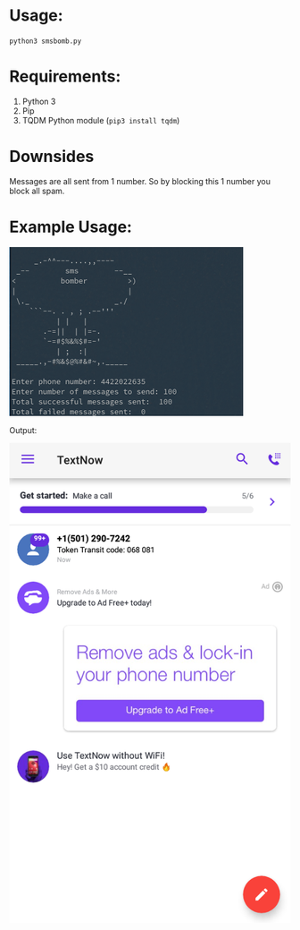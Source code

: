 # Usage:

`python3 smsbomb.py`

# Requirements:

1. Python 3
2. Pip
3. TQDM Python module (`pip3 install tqdm`)

# Downsides

Messages are all sent from 1 number. So by blocking this 1 number you block all spam.

# Example Usage:

![](/imgs/img1.png)

Output:

![](/imgs/img2.png)
